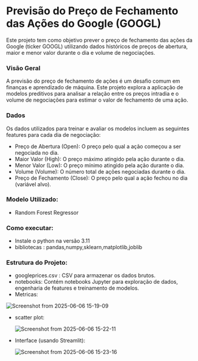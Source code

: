 # Previsão do Preço de Fechamento das Ações do Google (GOOGL)
Este projeto tem como objetivo prever o preço de fechamento das ações da Google (ticker GOOGL) utilizando dados históricos de preços de abertura, maior e menor valor durante o dia e volume de negociações.

### Visão Geral
A previsão do preço de fechamento de ações é um desafio comum em finanças e aprendizado de máquina. Este projeto explora a aplicação de modelos preditivos para analisar a relação entre os preços intradia e o volume de negociações para estimar o valor de fechamento de uma ação.

### Dados
Os dados utilizados para treinar e avaliar os modelos incluem as seguintes features para cada dia de negociação:

- Preço de Abertura (Open): O preço pelo qual a ação começou a ser negociada no dia.
- Maior Valor (High): O preço máximo atingido pela ação durante o dia.
- Menor Valor (Low): O preço mínimo atingido pela ação durante o dia.
- Volume (Volume): O número total de ações negociadas durante o dia.
- Preço de Fechamento (Close): O preço pelo qual a ação fechou no dia (variável alvo).  

### Modelo Utilizado:

- Random Forest Regressor

### Como executar:

- Instale o python na versão 3.11
- bibliotecas : pandas,numpy,sklearn,matplotlib,joblib

### Estrutura do Projeto: 
- googleprices.csv : CSV para armazenar os dados brutos.
- notebooks: Contém notebooks Jupyter para exploração de dados, engenharia de features e treinamento de modelos.
- Metricas:
  
![Screenshot from 2025-06-06 15-19-09](https://github.com/user-attachments/assets/b19f108f-d7f9-4016-a51b-248fc7ddf302)

- scatter plot:

  ![Screenshot from 2025-06-06 15-22-11](https://github.com/user-attachments/assets/3c1bf6dc-a582-46af-a2fc-f9569f0ba9ac)

- Interface (usando Streamlit):

  ![Screenshot from 2025-06-06 15-23-16](https://github.com/user-attachments/assets/aeb0402f-773a-47dc-a4d9-4050070f76c7)
